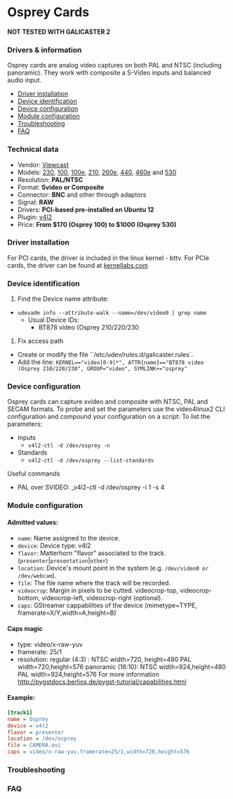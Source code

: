 Osprey Cards
============

**NOT TESTED WITH GALICASTER 2**

### Drivers & information
Osprey cards are analog video captures on both PAL and NTSC (including panoramic). They work with composite a S-Video inputs and balanced audio input.

* [Driver installation](#driver-installation)
* [Device identification](#device-identification)
* [Device configuration](#device-configuration)
* [Module configuration](#module-configuration)
* [Troubleshooting](#troubleshooting)
* [FAQ](#faq)

### Technical data
* Vendor: [Viewcast](http://www.viewcast.com/)
* Models: [230](http://www.viewcast.com/products/osprey-cards/osprey-230), [100](http://www.viewcast.com/products/osprey-cards/osprey-100), [100e](http://www.viewcast.com/products/osprey-cards/osprey-100e), [210](http://www.viewcast.com/products/osprey-cards/osprey-210), [260e](http://www.viewcast.com/products/osprey-cards/osprey-260e), [440](http://www.viewcast.com/products/osprey-cards/osprey-440), [460e](http://www.viewcast.com/products/osprey-cards/osprey-460e) and [530](http://www.viewcast.com/products/osprey-cards/osprey-530)
* Resolution: **PAL/NTSC**
* Format: **Svideo or Composite**
* Connector: **BNC** and other through adaptors
* Signal: **RAW**
* Drivers: **PCI-based pre-installed
on Ubuntu 12**
* Plugin: [v4l2](../V4l2.md)
* Price: **From $170 (Osprey 100)
to $1000 (Osprey 530)**


### Driver installation
For PCI cards, the driver is included in the linux kernel - bttv.
For PCIe cards, the driver can be found at [kernellabs.com](http://www.kernellabs.com/blog/)

### Device identification
1. Find the Device name attribute:
  * `udevadm info --attribute-walk --name=/dev/video0 | grep name`
    * Usual Device IDs:
      * BT878 video (Osprey 210/220/230
1. Fix access path
  * Create or modify the file ``/etc/udev/rules.d/galicaster.rules`.
  * Add the line: `KERNEL=="video[0-9]*", ATTR{name}=="BT878 video (Osprey 210/220/230", GROUP="video", SYMLINK+="osprey"`

### Device configuration
Osprey cards can capture svideo and composite with NTSC, PAL and SECAM formats. To probe and set the parameters use the video4linux2 CLI configuration and compound your configuration on a script:
To list the parameters:

* Inputs
  * `v4l2-ctl -d /dev/osprey -n`
* Standards
  * `v4l2-ctl -d /dev/osprey --list-standards`

Useful commands
* PAL over SVIDEO: _v4l2-ctl -d /dev/osprey -i 1 -s 4

### Module configuration
#### Admitted values:
* `name`: Name assigned to the device.
* `device`: Device type: v4l2
* `flavor`: Matterhorn "flavor" associated to the track. (`presenter`|`presentation`|`other`)
* `location`: Device's mount point in the system (e.g. `/dev/video0 or /dev/webcam`).
* `file`: The file name where the track will be recorded.
* `videocrop`: Margin in pixels to be cutted. videocrop-top, videocrop-bottom, videocrop-left, videocrop-right (optional).
* `caps`: GStreamer cappabilities of the device (mimetype=TYPE, framerate=X/Y,width=A,height=B)

#### Caps magic
* type: video/x-raw-yuv
* framerate: 25/1
* resolution:
regular (4:3) : NTSC width=720, height=480 PAL width=720,height=576
panoramic (16:10): NTSC width=924,height=480 PAL width=924,height=576
For more information http://pygstdocs.berlios.de/pygst-tutorial/capabilities.html

#### Example:
```ini
[track1]
name = Osprey
device = v4l2
flavor = presenter
location = /dev/osprey
file = CAMERA.avi
caps = video/x-raw-yuv,framerate=25/1,width=720,height=576
```

### Troubleshooting

### FAQ
